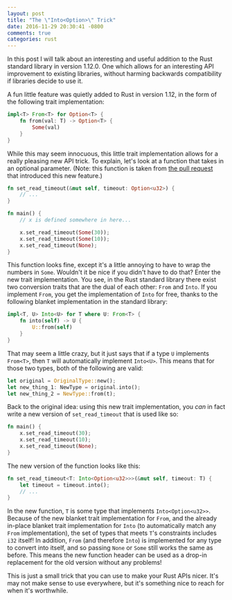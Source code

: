 ```yaml
---
layout: post
title: "The \"Into<Option>\" Trick"
date: 2016-11-29 20:30:41 -0800
comments: true
categories: rust
---
```


In this post I will talk about an interesting and useful addition to the
Rust standard library in version 1.12.0. One which allows for an interesting
API improvement to existing libraries, without harming backwards compatibility
if libraries decide to use it.

<!-- more -->

A fun little feature was quietly added to Rust in version 1.12, in the form
of the following trait implementation:

```rust
impl<T> From<T> for Option<T> {
    fn from(val: T) -> Option<T> {
        Some(val)
    }
}
```

While this may seem innocuous, this little trait implementation allows for a
really pleasing new API trick. To explain, let's look at a function that takes
in an optional parameter. (Note: this function is taken from [the pull request][pr]
that introduced this new feature.)

```rust
fn set_read_timeout(&mut self, timeout: Option<u32>) {
    // ...
}

fn main() {
    // x is defined somewhere in here...

    x.set_read_timeout(Some(30));
    x.set_read_timeout(Some(10));
    x.set_read_timeout(None);
}
```

This function looks fine, except it's a little annoying to have to wrap the numbers
in `Some`. Wouldn't it be nice if you didn't have to do that? Enter the new trait
implementation. You see, in the Rust standard library there exist two conversion
traits that are the dual of each other: `From` and `Into`. If you implement `From`,
you get the implementation of `Into` for free, thanks to the following blanket
implementation in the standard library:

```rust
impl<T, U> Into<U> for T where U: From<T> {
    fn into(self) -> U {
        U::from(self)
    }
}
```

That may seem a little crazy, but it just says that if a type `U` implements `From<T>`,
then `T` will automatically implement `Into<U>`. This means that for those two types,
both of the following are valid:

```rust
let original = OriginalType::new();
let new_thing_1: NewType = original.into();
let new_thing_2 = NewType::from(t);
```

Back to the original idea: using this new trait implementation, you _can_ in fact
write a new version of `set_read_timeout` that is used like so:

```rust
fn main() {
    x.set_read_timeout(30);
    x.set_read_timeout(10);
    x.set_read_timeout(None);
}
```

The new version of the function looks like this:

```rust
fn set_read_timeout<T: Into<Option<u32>>>(&mut self, timeout: T) {
    let timeout = timeout.into();
    // ...
}
```

In the new function, `T` is some type that implements `Into<Option<u32>>`. Because of
the new blanket trait implementation for `From`, and the already in-place blanket trait
implementation for `Into` (to automatically match any `From` implementation), the set
of types that meets `T`'s constraints includes `i32` itself! In addition, `From` (and
therefore `Into`) is implemented for any type to convert into itself, and so passing
`None` or `Some` still works the same as before. This means the new function header can
be used as a drop-in replacement for the old version without any problems!

This is just a small trick that you can use to make your Rust APIs nicer. It's may not
make sense to use everywhere, but it's something nice to reach for when it's worthwhile.


[pr]: https://github.com/rust-lang/rust/pull/34828 "The pull request that introduced this new trait implementation."

